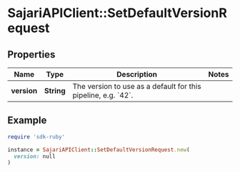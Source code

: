 # SajariAPIClient::SetDefaultVersionRequest

## Properties

| Name | Type | Description | Notes |
| ---- | ---- | ----------- | ----- |
| **version** | **String** | The version to use as a default for this pipeline, e.g. &#x60;42&#x60;. |  |

## Example

```ruby
require 'sdk-ruby'

instance = SajariAPIClient::SetDefaultVersionRequest.new(
  version: null
)
```

